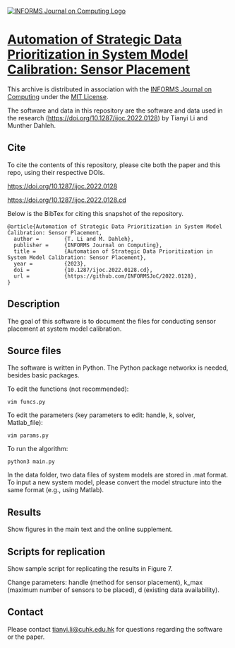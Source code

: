 [![INFORMS Journal on Computing Logo](https://INFORMSJoC.github.io/logos/INFORMS_Journal_on_Computing_Header.jpg)](https://pubsonline.informs.org/journal/ijoc)

# [Automation of Strategic Data Prioritization in System Model Calibration: Sensor Placement](https://doi.org/10.1287/ijoc.2022.0128)

This archive is distributed in association with the [INFORMS Journal on
Computing](https://pubsonline.informs.org/journal/ijoc) under the [MIT License](LICENSE).

The software and data in this repository are the software and data used in the research 
(https://doi.org/10.1287/ijoc.2022.0128) by Tianyi Li and Munther Dahleh.

## Cite

To cite the contents of this repository, please cite both the paper and this repo, using their respective DOIs.

https://doi.org/10.1287/ijoc.2022.0128

https://doi.org/10.1287/ijoc.2022.0128.cd

Below is the BibTex for citing this snapshot of the repository.

```
@article{Automation of Strategic Data Prioritization in System Model Calibration: Sensor Placement,
  author =        {T. Li and M. Dahleh},
  publisher =     {INFORMS Journal on Computing},
  title =         {Automation of Strategic Data Prioritization in System Model Calibration: Sensor Placement},
  year =          {2023},
  doi =           {10.1287/ijoc.2022.0128.cd},
  url =           {https://github.com/INFORMSJoC/2022.0128},
}  
```

## Description

The goal of this software is to document the files for conducting sensor placement at system model calibration. 

## Source files

The software is written in Python. The Python package networkx is needed, besides basic packages.

To edit the functions (not recommended):

```
vim funcs.py
```

To edit the parameters (key parameters to edit: handle, k, solver, Matlab_file):

```
vim params.py
```

To run the algorithm:

```
python3 main.py
```

In the data folder, two data files of system models are stored in .mat format. To input a new system model, please convert the model structure into the same format (e.g., using Matlab).

## Results

Show figures in the main text and the online supplement.

## Scripts for replication

Show sample script for replicating the results in Figure 7. 

Change parameters: handle (method for sensor placement), k_max (maximum number of sensors to be placed), d (existing data availability).

## Contact

Please contact tianyi.li@cuhk.edu.hk for questions regarding the software or the paper.
